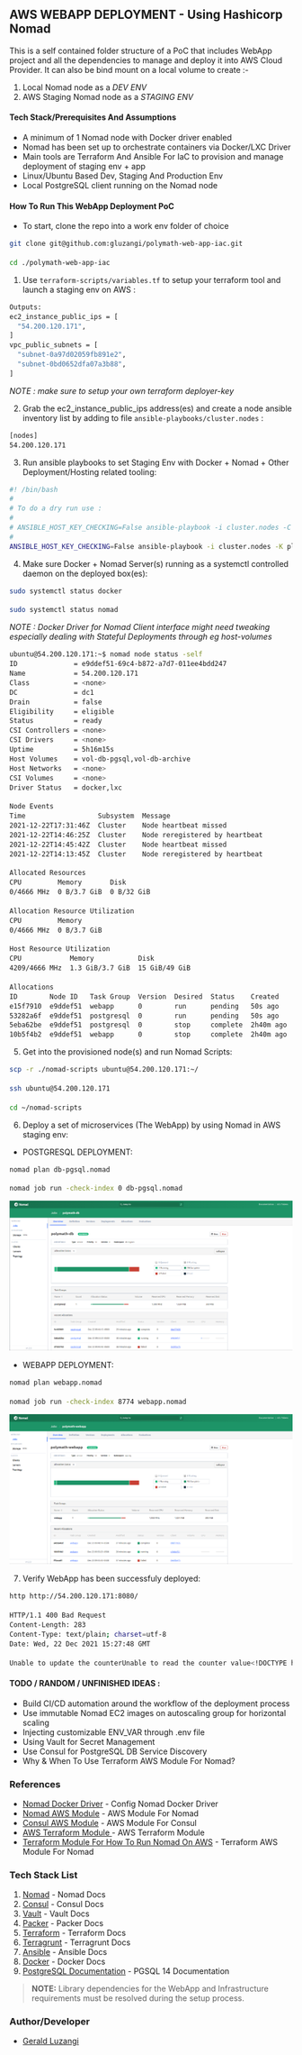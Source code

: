 ﻿## AWS WEBAPP DEPLOYMENT - Using Hashicorp Nomad

This is a self contained folder structure of a PoC that includes WebApp project and all the dependencies to manage and deploy it into AWS Cloud Provider. It can also be bind mount on a local volume to create :-
1. Local Nomad node as a _DEV ENV_ 
2. AWS Staging Nomad node as a _STAGING ENV_ 

#### Tech Stack/Prerequisites And Assumptions

- A minimum of 1 Nomad node with Docker driver enabled
- Nomad has been set up to orchestrate containers via Docker/LXC Driver
- Main tools are Terraform And Ansible For IaC to provision and manage deployment of staging env + app
- Linux/Ubuntu Based Dev, Staging And Production Env
- Local PostgreSQL client running on the Nomad node

#### How To Run This WebApp Deployment PoC

- To start, clone the repo into a work env folder of choice
```bash
git clone git@github.com:gluzangi/polymath-web-app-iac.git

cd ./polymath-web-app-iac
```

1. Use `terraform-scripts/variables.tf` to setup your terraform tool and launch a staging env on AWS :
```bash
Outputs:                                                              
ec2_instance_public_ips = [
  "54.200.120.171",
]
vpc_public_subnets = [
  "subnet-0a97d02059fb891e2",
  "subnet-0bd0652dfa07a3b88",
]
```
_NOTE : make sure to setup your own terraform deployer-key_

2. Grab the ec2_instance_public_ips address(es) and create a node ansible inventory list by adding to file `ansible-playbooks/cluster.nodes` :
```bash
[nodes]
54.200.120.171
```

3. Run ansible playbooks to set Staging Env with Docker + Nomad + Other Deployment/Hosting related tooling:
```bash
#! /bin/bash
#
# To do a dry run use :
#
# ANSIBLE_HOST_KEY_CHECKING=False ansible-playbook -i cluster.nodes -C -K playbook.yml
#
ANSIBLE_HOST_KEY_CHECKING=False ansible-playbook -i cluster.nodes -K playbook.yml
```

4. Make sure Docker + Nomad Server(s) running as a systemctl controlled daemon on the deployed box(es):
```bash
sudo systemctl status docker

sudo systemctl status nomad
```

_NOTE : Docker Driver for Nomad Client interface might need tweaking especially dealing with Stateful Deployments through eg host-volumes_ 
```bash
ubuntu@54.200.120.171:~$ nomad node status -self
ID              = e9ddef51-69c4-b872-a7d7-011ee4bdd247
Name            = 54.200.120.171
Class           = <none>
DC              = dc1
Drain           = false
Eligibility     = eligible
Status          = ready
CSI Controllers = <none>
CSI Drivers     = <none>
Uptime          = 5h16m15s
Host Volumes    = vol-db-pgsql,vol-db-archive
Host Networks   = <none>
CSI Volumes     = <none>
Driver Status   = docker,lxc

Node Events
Time                  Subsystem  Message
2021-12-22T17:31:46Z  Cluster    Node heartbeat missed
2021-12-22T14:46:25Z  Cluster    Node reregistered by heartbeat
2021-12-22T14:45:42Z  Cluster    Node heartbeat missed
2021-12-22T14:13:45Z  Cluster    Node reregistered by heartbeat

Allocated Resources
CPU         Memory       Disk
0/4666 MHz  0 B/3.7 GiB  0 B/32 GiB

Allocation Resource Utilization
CPU         Memory
0/4666 MHz  0 B/3.7 GiB

Host Resource Utilization
CPU            Memory           Disk
4209/4666 MHz  1.3 GiB/3.7 GiB  15 GiB/49 GiB

Allocations
ID        Node ID   Task Group  Version  Desired  Status    Created    Modified
e15f7910  e9ddef51  webapp      0        run      pending   50s ago    3s ago
53282a6f  e9ddef51  postgresql  0        run      pending   50s ago    3s ago
5eba62be  e9ddef51  postgresql  0        stop     complete  2h40m ago  1s ago
10b5f4b2  e9ddef51  webapp      0        stop     complete  2h40m ago  2s ago
```


5. Get into the provisioned node(s) and run Nomad Scripts:
```bash
scp -r ./nomad-scripts ubuntu@54.200.120.171:~/

ssh ubuntu@54.200.120.171

cd ~/nomad-scripts
```

6. Deploy a set of microservices (The WebApp) by using Nomad in AWS staging env:

- POSTGRESQL DEPLOYMENT:
```bash
nomad plan db-pgsql.nomad

nomad job run -check-index 0 db-pgsql.nomad
```
![POLYMATH-DB](img/polymath-db.png)

- WEBAPP DEPLOYMENT:

```bash
nomad plan webapp.nomad

nomad job run -check-index 8774 webapp.nomad
```
![POLYMATH-WEBAPP](img/polymath-webapp.png)

7. Verify WebApp has been successfuly deployed:
```bash
http http://54.200.120.171:8080/

HTTP/1.1 400 Bad Request
Content-Length: 283
Content-Type: text/plain; charset=utf-8
Date: Wed, 22 Dec 2021 15:27:48 GMT

Unable to update the counterUnable to read the counter value<!DOCTYPE html><html><head><title>Thanks for your visit!</title></head><body><b>IP addresses:</b><p><b>Type:</b> ip from remote addr, <b>value:</b> 135.23.225.150<br></p><p><b>Number of visits so far:</b> 0</p></body></html>
```

#### TODO / RANDOM / UNFINISHED IDEAS :
- Build CI/CD automation around the workflow of the deployment process
- Use immutable Nomad EC2 images on autoscaling group for horizontal scaling
- Injecting customizable ENV_VAR through .env file
- Using Vault for Secret Management
- Use Consul for PostgreSQL DB Service Discovery
- Why & When To Use Terraform AWS Module For Nomad?


### References

 - [Nomad Docker Driver](https://www.nomadproject.io/docs/drivers/docker) - Config Nomad Docker Driver
 - [Nomad AWS Module](https://github.com/hashicorp/terraform-aws-nomad) - AWS Module For Nomad
 - [Consul AWS Module](https://github.com/hashicorp/terraform-aws-consul) - AWS Module For Consul
 - [AWS Terraform Module ](https://registry.terraform.io/namespaces/terraform-aws-modules) - AWS Terraform Module
 - [Terraform Module For How To Run Nomad On AWS](https://registry.terraform.io/modules/hashicorp/nomad/aws/latest) - Terraform AWS Module For Nomad

### Tech Stack List

 1. [Nomad](https://www.nomadproject.io/docs) - Nomad Docs
 2. [Consul](https://www.consul.io/docs) - Consul Docs
 3. [Vault](https://www.vaultproject.io/docs) - Vault Docs
 4. [Packer](https://www.packer.io/docs) - Packer Docs
 5. [Terraform](https://www.terraform.io/docs) - Terraform Docs
 6. [Terragrunt](https://terragrunt.gruntwork.io/docs/) - Terragrunt Docs
 7. [Ansible](https://docs.ansible.com/ansible_community.html) - Ansible Docs
 8. [Docker](https://docs.docker.com/) - Docker Docs
 9. [PostgreSQL Documentation](https://www.postgresql.org/docs/14/index.html) - PGSQL 14 Documentation


> **NOTE:** Library dependencies for the WebApp and Infrastructure requirements must be resolved during the setup process.

### Author/Developer

-  [Gerald Luzangi](https://github.com/gluzangi/)
